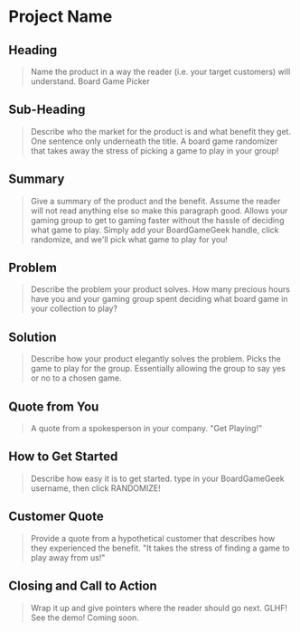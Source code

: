 # Project Name #

<!--
> This material was originally posted [here](http://www.quora.com/What-is-Amazons-approach-to-product-development-and-product-management). It is reproduced here for posterities sake.

There is an approach called "working backwards" that is widely used at Amazon. They work backwards from the customer, rather than starting with an idea for a product and trying to bolt customers onto it. While working backwards can be applied to any specific product decision, using this approach is especially important when developing new products or features.

For new initiatives a product manager typically starts by writing an internal press release announcing the finished product. The target audience for the press release is the new/updated product's customers, which can be retail customers or internal users of a tool or technology. Internal press releases are centered around the customer problem, how current solutions (internal or external) fail, and how the new product will blow away existing solutions.

If the benefits listed don't sound very interesting or exciting to customers, then perhaps they're not (and shouldn't be built). Instead, the product manager should keep iterating on the press release until they've come up with benefits that actually sound like benefits. Iterating on a press release is a lot less expensive than iterating on the product itself (and quicker!).

If the press release is more than a page and a half, it is probably too long. Keep it simple. 3-4 sentences for most paragraphs. Cut out the fat. Don't make it into a spec. You can accompany the press release with a FAQ that answers all of the other business or execution questions so the press release can stay focused on what the customer gets. My rule of thumb is that if the press release is hard to write, then the product is probably going to suck. Keep working at it until the outline for each paragraph flows.

Oh, and I also like to write press-releases in what I call "Oprah-speak" for mainstream consumer products. Imagine you're sitting on Oprah's couch and have just explained the product to her, and then you listen as she explains it to her audience. That's "Oprah-speak", not "Geek-speak".

Once the project moves into development, the press release can be used as a touchstone; a guiding light. The product team can ask themselves, "Are we building what is in the press release?" If they find they're spending time building things that aren't in the press release (overbuilding), they need to ask themselves why. This keeps product development focused on achieving the customer benefits and not building extraneous stuff that takes longer to build, takes resources to maintain, and doesn't provide real customer benefit (at least not enough to warrant inclusion in the press release).
 -->

## Heading ##
  > Name the product in a way the reader (i.e. your target customers) will understand.
  Board Game Picker

## Sub-Heading ##
  > Describe who the market for the product is and what benefit they get. One sentence only underneath the title.
  A board game randomizer that takes away the stress of picking a game to play in your group!

## Summary ##
  > Give a summary of the product and the benefit. Assume the reader will not
  read anything else so make this paragraph good.
  Allows your gaming group to get to gaming faster without the hassle of deciding
  what game to play. Simply add your BoardGameGeek handle, click randomize, and
  we'll pick what game to play for you!

## Problem ##
  > Describe the problem your product solves.
  How many precious hours have you and your gaming group spent deciding
  what board game in your collection to play?

## Solution ##
  > Describe how your product elegantly solves the problem.
  Picks the game to play for the group. Essentially allowing the group to say
  yes or no to a chosen game.

## Quote from You ##
  > A quote from a spokesperson in your company.
  "Get Playing!"

## How to Get Started ##
  > Describe how easy it is to get started.
  type in your BoardGameGeek username, then click RANDOMIZE!

## Customer Quote ##
  > Provide a quote from a hypothetical customer that describes how they experienced the benefit.
  "It takes the stress of finding a game to play away from us!"

## Closing and Call to Action ##
  > Wrap it up and give pointers where the reader should go next.
  GLHF! See the demo! Coming soon.
